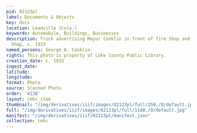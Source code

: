 ```yaml
---
pid: 02123pl
label: Documents & Objects
key: docs
location: Leadville (Colo.)
keywords: Automobile, Buildings, Businesses
description: Truck advertising Mayor Conklin in front of Tire Shop and College Shoe
  Shop, c. 1933
named_persons: George A. Conklin
rights: This photo is property of Lake County Public Library.
creation_date: c. 1933
ingest_date: 
latitude: 
longitude: 
format: Photo
source: Scanned Photo
order: '4138'
layout: cmhc_item
thumbnail: "/img/derivatives/iiif/images/02123pl/full/250,/0/default.jpg"
full: "/img/derivatives/iiif/images/02123pl/full/1140,/0/default.jpg"
manifest: "/img/derivatives/iiif/02123pl/manifest.json"
collection: cmhc
---
```


